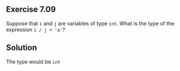 ## Exercise 7.09

Suppose that `i` and `j` are variables of type `int`. What is the type of the expression `i / j + 'a'`?

## Solution

The type would be `int`
